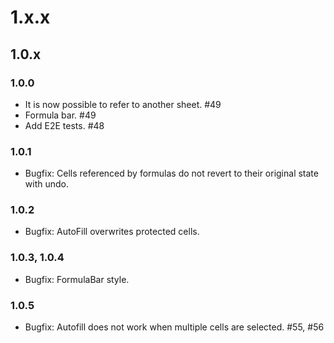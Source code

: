 # 1.x.x

## 1.0.x

### 1.0.0
- It is now possible to refer to another sheet. #49
- Formula bar. #49
- Add E2E tests. #48

### 1.0.1
- Bugfix: Cells referenced by formulas do not revert to their original state with undo.

### 1.0.2
- Bugfix: AutoFill overwrites protected cells.

### 1.0.3, 1.0.4
- Bugfix: FormulaBar style.

### 1.0.5
- Bugfix: Autofill does not work when multiple cells are selected. #55, #56

